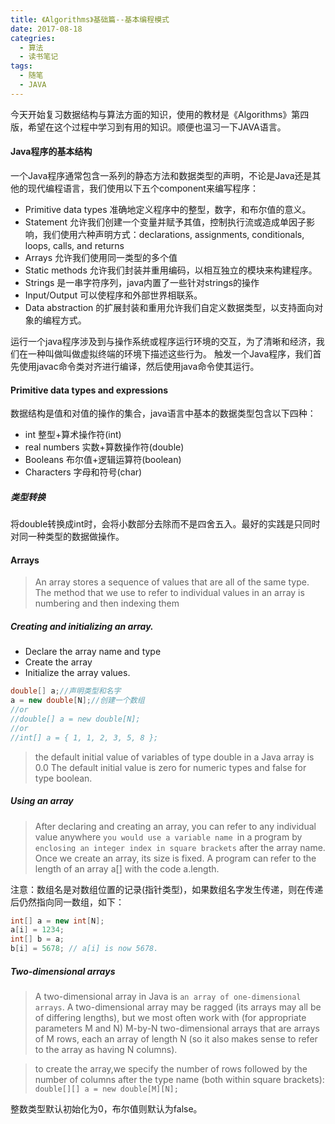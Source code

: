 ```yaml
---
title: 《Algorithms》基础篇--基本编程模式
date: 2017-08-18
categries:
  - 算法
  - 读书笔记
tags: 
  - 随笔
  - JAVA
---
```

今天开始复习数据结构与算法方面的知识，使用的教材是《Algorithms》第四版，希望在这个过程中学习到有用的知识。顺便也温习一下JAVA语言。

#### Java程序的基本结构
一个Java程序通常包含一系列的静态方法和数据类型的声明，不论是Java还是其他的现代编程语言，我们使用以下五个component来编写程序：
* Primitive data types 准确地定义程序中的整型，数字，和布尔值的意义。
* Statement 允许我们创建一个变量并赋予其值，控制执行流或造成单因子影响，我们使用六种声明方式：declarations, assignments, conditionals, loops, calls, and returns
* Arrays 允许我们使用同一类型的多个值
* Static methods 允许我们封装并重用编码，以相互独立的模块来构建程序。
* Strings 是一串字符序列，java内置了一些针对strings的操作
* Input/Output 可以使程序和外部世界相联系。
* Data abstraction 的扩展封装和重用允许我们自定义数据类型，以支持面向对象的编程方式。

运行一个java程序涉及到与操作系统或程序运行环境的交互，为了清晰和经济，我们在一种叫做叫做虚拟终端的环境下描述这些行为。
触发一个Java程序，我们首先使用javac命令类对齐进行编译，然后使用java命令使其运行。

#### Primitive data types and expressions
数据结构是值和对值的操作的集合，java语言中基本的数据类型包含以下四种：
* int 整型+算术操作符(int)
* real numbers 实数+算数操作符(double)
* Booleans 布尔值+逻辑运算符(boolean)
* Characters 字母和符号(char)
##### 类型转换
将double转换成int时，会将小数部分去除而不是四舍五入。最好的实践是只同时对同一种类型的数据做操作。

#### Arrays
>An array stores a sequence of values that are all of the same type. 
The method that we use to refer to individual values in an array is numbering and then indexing them

##### Creating and initializing an array. 

* Declare the array name and type 
* Create the array
* Initialize the array values.

```java
double[] a;//声明类型和名字
a = new double[N];//创建一个数组
//or 
//double[] a = new double[N];
//or
//int[] a = { 1, 1, 2, 3, 5, 8 };
```
> the default initial value of variables of type double in a Java array is 0.0
The default initial value is zero for numeric types and false for type boolean. 

##### Using an array
>After declaring and creating an array, you can refer to any individual value anywhere `you would use a variable name `in a program by `enclosing an integer index in square brackets` after the array name. Once we create an array, its size is fixed. A program can refer to the length of an array a[] with the code a.length. 

注意：数组名是对数组位置的记录(指针类型)，如果数组名字发生传递，则在传递后仍然指向同一数组，如下：
```java
int[] a = new int[N];
a[i] = 1234;
int[] b = a;
b[i] = 5678; // a[i] is now 5678.
```

##### Two-dimensional arrays
>A two-dimensional array in Java is `an array of one-dimensional arrays`. A two-dimensional array may be ragged (its arrays may all be of differing lengths), but we most often work with (for appropriate parameters M and N) M-by-N two-dimensional arrays that are arrays of M rows, each an array of length N (so it also makes sense to refer to the array as having N columns). 

> to create the array,we specify the number of rows followed by the number of columns after the type name (both within square brackets):
    `double[][] a = new double[M][N];`

整数类型默认初始化为0，布尔值则默认为false。



